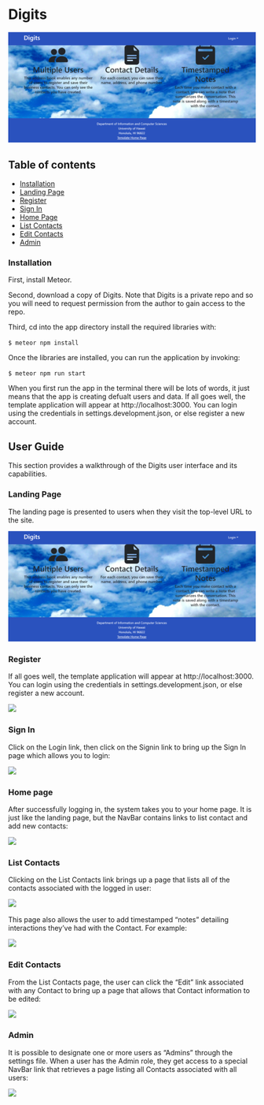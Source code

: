 # Digits

<img src="doc/landingpagen.png">

## Table of contents

* [Installation](#installation)
* [Landing Page](#landing)
* [Register](#register)
* [Sign In](#signin)
* [Home Page](#homepage)
* [List Contacts](#listcontacts)
* [Edit Contacts](#editcontacts)
* [Admin](#admin)


### Installation 

First, install Meteor.

Second, download a copy of Digits. Note that Digits is a private repo and so you will need to request permission from the author to gain access to the repo.

Third, cd into the app directory install the required libraries with:

```$ meteor npm install```

Once the libraries are installed, you can run the application by invoking:

```$ meteor npm run start```

When you first run the app in the terminal there will be lots of words, it just means that the app is creating defualt users and data.  If all goes well, the template application will appear at http://localhost:3000. You can login using the credentials in settings.development.json, or else register a new account.

## User Guide

This section provides a walkthrough of the Digits user interface and its capabilities.

### Landing Page

The landing page is presented to users when they visit the top-level URL to the site.

<img src="doc/landingpagen.png">

### Register

If all goes well, the template application will appear at http://localhost:3000. You can login using the credentials in settings.development.json, or else register a new account.


<img src="doc/register.png">

### Sign In

Click on the Login link, then click on the Signin link to bring up the Sign In page which allows you to login:

<img src="doc/signin.png">


### Home page

After successfully logging in, the system takes you to your home page. It is just like the landing page, but the NavBar contains links to list contact and add new contacts:

<img src="doc/johnlanding.png">


### List Contacts

Clicking on the List Contacts link brings up a page that lists all of the contacts associated with the logged in user:

<img src="doc/listcontacts.png">

This page also allows the user to add timestamped “notes” detailing interactions they’ve had with the Contact. For example:

<img src="doc/timestamp.png">


### Edit Contacts

From the List Contacts page, the user can click the “Edit” link associated with any Contact to bring up a page that allows that Contact information to be edited:

<img src="doc/editcontact.png">


### Admin

It is possible to designate one or more users as “Admins” through the settings file. When a user has the Admin role, they get access to a special NavBar link that retrieves a page listing all Contacts associated with all users:

<img src="doc/admin.png">

